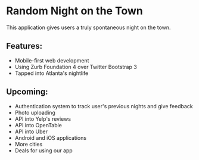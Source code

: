 # Random Night on the Town

This application gives users a truly spontaneous night on the town.

## Features:
- Mobile-first web development
- Using Zurb Foundation 4 over Twitter Bootstrap 3
- Tapped into Atlanta's nightlife

## Upcoming:
- Authentication system to track user's previous nights and give feedback
- Photo uploading
- API into Yelp's reviews
- API into OpenTable
- API into Uber
- Android and iOS applications
- More cities
- Deals for using our app